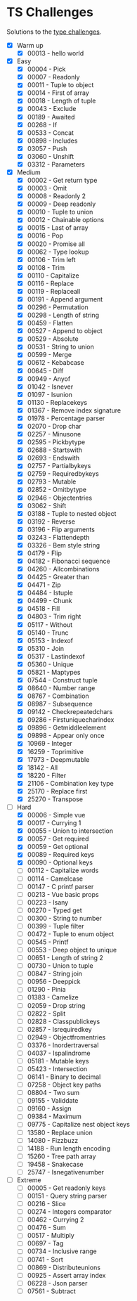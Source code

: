 # TS Challenges

Solutions to the [type challenges](https://github.com/type-challenges/type-challenges).

- [x] Warm up
	- [x] 00013 - hello world
- [x] Easy
	- [x] 00004 - Pick
	- [x] 00007 - Readonly
	- [x] 00011 - Tuple to object
	- [x] 00014 - First of array
	- [x] 00018 - Length of tuple
	- [x] 00043 - Exclude
	- [x] 00189 - Awaited
	- [x] 00268 - If
	- [x] 00533 - Concat
	- [x] 00898 - Includes
	- [x] 03057 - Push
	- [x] 03060 - Unshift
	- [x] 03312 - Parameters
- [x] Medium
	- [x] 00002 - Get return type
	- [x] 00003 - Omit
	- [x] 00008 - Readonly 2
	- [x] 00009 - Deep readonly
	- [x] 00010 - Tuple to union
	- [x] 00012 - Chainable options
	- [x] 00015 - Last of array
	- [x] 00016 - Pop
	- [x] 00020 - Promise all
	- [x] 00062 - Type lookup
	- [x] 00106 - Trim left
	- [x] 00108 - Trim
	- [x] 00110 - Capitalize
	- [x] 00116 - Replace
	- [x] 00119 - Replaceall
	- [x] 00191 - Append argument
	- [x] 00296 - Permutation
	- [x] 00298 - Length of string
	- [x] 00459 - Flatten
	- [x] 00527 - Append to object
	- [x] 00529 - Absolute
	- [x] 00531 - String to union
	- [x] 00599 - Merge
	- [x] 00612 - Kebabcase
	- [x] 00645 - Diff
	- [x] 00949 - Anyof
	- [x] 01042 - Isnever
	- [x] 01097 - Isunion
	- [x] 01130 - Replacekeys
	- [x] 01367 - Remove index signature
	- [x] 01978 - Percentage parser
	- [x] 02070 - Drop char
	- [x] 02257 - Minusone
	- [x] 02595 - Pickbytype
	- [x] 02688 - Startswith
	- [x] 02693 - Endswith
	- [x] 02757 - Partialbykeys
	- [x] 02759 - Requiredbykeys
	- [x] 02793 - Mutable
	- [x] 02852 - Omitbytype
	- [x] 02946 - Objectentries
	- [x] 03062 - Shift
	- [x] 03188 - Tuple to nested object
	- [x] 03192 - Reverse
	- [x] 03196 - Flip arguments
	- [x] 03243 - Flattendepth
	- [x] 03326 - Bem style string
	- [x] 04179 - Flip
	- [x] 04182 - Fibonacci sequence
	- [x] 04260 - Allcombinations
	- [x] 04425 - Greater than
	- [x] 04471 - Zip
	- [x] 04484 - Istuple
	- [x] 04499 - Chunk
	- [x] 04518 - Fill
	- [x] 04803 - Trim right
	- [x] 05117 - Without
	- [x] 05140 - Trunc
	- [x] 05153 - Indexof
	- [x] 05310 - Join
	- [x] 05317 - Lastindexof
	- [x] 05360 - Unique
	- [x] 05821 - Maptypes
	- [x] 07544 - Construct tuple
	- [x] 08640 - Number range
	- [x] 08767 - Combination
	- [x] 08987 - Subsequence
	- [x] 09142 - Checkrepeatedchars
	- [x] 09286 - Firstuniquecharindex
	- [x] 09896 - Getmiddleelement
	- [x] 09898 - Appear only once
	- [x] 10969 - Integer
	- [x] 16259 - Toprimitive
	- [x] 17973 - Deepmutable
	- [x] 18142 - All
	- [x] 18220 - Filter
	- [x] 21106 - Combination key type
	- [x] 25170 - Replace first
	- [x] 25270 - Transpose
- [ ] Hard
	- [x] 00006 - Simple vue
	- [x] 00017 - Currying 1
	- [x] 00055 - Union to intersection
	- [x] 00057 - Get required
	- [x] 00059 - Get optional
	- [x] 00089 - Required keys
	- [x] 00090 - Optional keys
	- [ ] 00112 - Capitalize words
	- [ ] 00114 - Camelcase
	- [ ] 00147 - C printf parser
	- [ ] 00213 - Vue basic props
	- [ ] 00223 - Isany
	- [ ] 00270 - Typed get
	- [ ] 00300 - String to number
	- [ ] 00399 - Tuple filter
	- [ ] 00472 - Tuple to enum object
	- [ ] 00545 - Printf
	- [ ] 00553 - Deep object to unique
	- [ ] 00651 - Length of string 2
	- [ ] 00730 - Union to tuple
	- [ ] 00847 - String join
	- [ ] 00956 - Deeppick
	- [ ] 01290 - Pinia
	- [ ] 01383 - Camelize
	- [ ] 02059 - Drop string
	- [ ] 02822 - Split
	- [ ] 02828 - Classpublickeys
	- [ ] 02857 - Isrequiredkey
	- [ ] 02949 - Objectfromentries
	- [ ] 03376 - Inordertraversal
	- [ ] 04037 - Ispalindrome
	- [ ] 05181 - Mutable keys
	- [ ] 05423 - Intersection
	- [ ] 06141 - Binary to decimal
	- [ ] 07258 - Object key paths
	- [ ] 08804 - Two sum
	- [ ] 09155 - Validdate
	- [ ] 09160 - Assign
	- [ ] 09384 - Maximum
	- [ ] 09775 - Capitalize nest object keys
	- [ ] 13580 - Replace union
	- [ ] 14080 - Fizzbuzz
	- [ ] 14188 - Run length encoding
	- [ ] 15260 - Tree path array
	- [ ] 19458 - Snakecase
	- [ ] 25747 - Isnegativenumber
- [ ] Extreme
	- [ ] 00005 - Get readonly keys
	- [ ] 00151 - Query string parser
	- [ ] 00216 - Slice
	- [ ] 00274 - Integers comparator
	- [ ] 00462 - Currying 2
	- [ ] 00476 - Sum
	- [ ] 00517 - Multiply
	- [ ] 00697 - Tag
	- [ ] 00734 - Inclusive range
	- [ ] 00741 - Sort
	- [ ] 00869 - Distributeunions
	- [ ] 00925 - Assert array index
	- [ ] 06228 - Json parser
	- [ ] 07561 - Subtract

